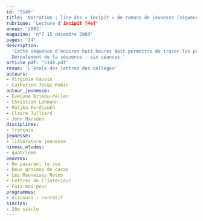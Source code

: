 ```yaml
---
id: '5149'
title: 'Narration : lire des « incipit » de romans de jeunesse (séquence)'
rubrique: 'Lecture d'incipit [4e]'
annee: '2003'
magazine: 'n°7 15 décembre 2003'
pages: '24'
description: 
  'Cette séquence d’environ huit heures doit permettre de tracer les principaux axes du programme et d’amener les élèves à lire en travaillant sur les différentes fonctions de l’incipit. Elle peut également servir, en début d’année scolaire, à présenter le programme à la classe tout en la mettant très vite au travail. Pour ce faire, cet article présente un corpus de quatre incipit empruntés à des genres de récits variés, tous puisés dans la littérature de jeunesse : « Deux Graines de cacao » introduit la critique sociale au XVIIIe siècle ; « Les Mauvaises Notes » présentent le récit d’adolescence ; « No pasarán », annonce le fantastique et « Lettres de l’intérieur » illustre le genre épistolaire. Parce qu’elle s’appuie sur des incipit, cette séquence incite souvent spontanément de nombreux élèves à lire la suite d’un ou plusieurs de ces romans, sachant par ailleurs qu’ils leur seront proposés au fil de l’année en lecture cursive.
  Déroulement de la séquence : six séances.'
article_pdf: '5149.pdf'
revue: 'L’école des lettres des collèges'
auteurs:
- Virginie Fauvin
- Catherine Jocqz-Rubin
auteur_jeunesse:
- Évelyne Brisou-Pellen
- Christian Lehmann
- Malika Ferdjoukh
- Claire Julliard
- John Marsden
disciplines:
- français
jeunesse:
- littérature jeunesse
niveau_etudes:
- quatrième
oeuvres:
- No pasaràn, le jeu
- Deux graines de cacao
- Les Mauvaises Notes
- Lettres de l’intérieur
- Fais-moi peur
programmes:
- discours - narratif
siecles:
- 20e siècle
---
```

